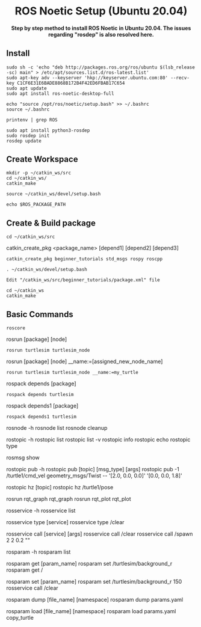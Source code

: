 <h1 align="center">ROS Noetic Setup (Ubuntu 20.04)</h1>
<h4 align="center">Step by step method to install ROS Noetic in Ubuntu 20.04. The issues regarding "rosdep" is also resolved here.</h4>

## Install
```
sudo sh -c 'echo "deb http://packages.ros.org/ros/ubuntu $(lsb_release -sc) main" > /etc/apt/sources.list.d/ros-latest.list'
sudo apt-key adv --keyserver 'hkp://keyserver.ubuntu.com:80' --recv-key C1CF6E31E6BADE8868B172B4F42ED6FBAB17C654
sudo apt update
sudo apt install ros-noetic-desktop-full
```
```
echo "source /opt/ros/noetic/setup.bash" >> ~/.bashrc
source ~/.bashrc
```
```
printenv | grep ROS
```
```
sudo apt install python3-rosdep
sudo rosdep init
rosdep update
```

## Create Workspace
```
mkdir -p ~/catkin_ws/src
cd ~/catkin_ws/
catkin_make
```
```
source ~/catkin_ws/devel/setup.bash
```
```
echo $ROS_PACKAGE_PATH
```

## Create & Build package
```
cd ~/catkin_ws/src
```
catkin_create_pkg <package_name> [depend1] [depend2] [depend3]
```
catkin_create_pkg beginner_tutorials std_msgs rospy roscpp
```
```
. ~/catkin_ws/devel/setup.bash
```
```
Edit "/catkin_ws/src/beginner_tutorials/package.xml" file
```
```
cd ~/catkin_ws
catkin_make
```

## Basic Commands
```
roscore
```

rosrun [package] [node]
```
rosrun turtlesim turtlesim_node
```
rosrun [package] [node] __name:=[assigned_new_node_name]
```
rosrun turtlesim turtlesim_node __name:=my_turtle
```

rospack depends [package]
```
rospack depends turtlesim
```
rospack depends1 [package]
```
rospack depends1 turtlesim
```


rosnode -h
rosnode list
rosnode cleanup


rostopic -h
rostopic list
rostopic list -v
rostopic info <topic>
rostopic echo <topic>
rostopic type <topic>

rosmsg show <topic type>

rostopic pub -h
rostopic pub [topic] [msg_type] [args]
rostopic pub -1 /turtle1/cmd_vel geometry_msgs/Twist -- '[2.0, 0.0, 0.0]' '[0.0, 0.0, 1.8]'

rostopic hz [topic]
rostopic hz /turtle1/pose


rosrun rqt_graph rqt_graph
rosrun rqt_plot rqt_plot


rosservice -h
rosservice list

rosservice type [service]
rosservice type /clear

rosservice call [service] [args]
rosservice call /clear
rosservice call /spawn 2 2 0.2 ""


rosparam -h
rosparam list

rosparam get [param_name]
rosparam set /turtlesim/background_r
rosparam get /

rosparam set [param_name] <values>
rosparam set /turtlesim/background_r 150
rosservice call /clear

rosparam dump [file_name] [namespace]
rosparam dump params.yaml

rosparam load [file_name] [namespace]
rosparam load params.yaml copy_turtle
